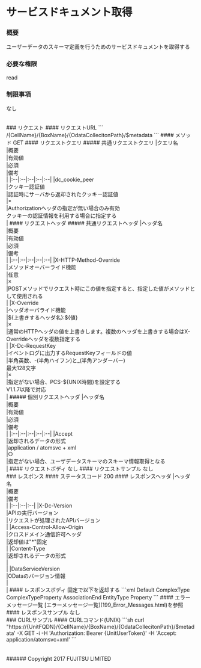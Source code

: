 # サービスドキュメント取得
### 概要
ユーザーデータのスキーマ定義を行うためのサービスドキュメントを取得する
### 必要な権限
read
### 制限事項
なし

<br>
### リクエスト
#### リクエストURL
```
/{CellName}/{BoxName}/{OdataCollecitonPath}/$metadata
```
#### メソッド
GET
#### リクエストクエリ
##### 共通リクエストクエリ
|クエリ名<br>|概要<br>|有効値<br>|必須<br>|備考<br>|
|:--|:--|:--|:--|:--|
|dc_cookie_peer<br>|クッキー認証値<br>|認証時にサーバから返却されたクッキー認証値<br>|×<br>|Authorizationヘッダの指定が無い場合のみ有効<br>クッキーの認証情報を利用する場合に指定する<br>|
#### リクエストヘッダ
##### 共通リクエストヘッダ
|ヘッダ名<br>|概要<br>|有効値<br>|必須<br>|備考<br>|
|:--|:--|:--|:--|:--|
|X-HTTP-Method-Override<br>|メソッドオーバーライド機能<br>|任意<br>|×<br>|POSTメソッドでリクエスト時にこの値を指定すると、指定した値がメソッドとして使用される<br>|
|X-Override<br>|ヘッダオーバライド機能<br>|${上書きするヘッダ名}:${値}<br>|×<br>|通常のHTTPヘッダの値を上書きします。複数のヘッダを上書きする場合はX-Overrideヘッダを複数指定する<br>|
|X-Dc-RequestKey<br>|イベントログに出力するRequestKeyフィールドの値<br>|半角英数、-(半角ハイフン)と_(半角アンダーバー)<br>最大128文字<br>|×<br>|指定がない場合、PCS-${UNIX時間}を設定する<br>V1.1.7以降で対応<br>|
##### 個別リクエストヘッダ
|ヘッダ名<br>|概要<br>|有効値<br>|必須<br>|備考<br>|
|:--|:--|:--|:--|:--|
|Accept<br>|返却されるデータの形式<br>|application / atomsvc &#8203;&#8203;+ xml<br>|○<br>|指定がない場合、ユーザデータスキーマのスキーマ情報取得となる<br>|
#### リクエストボディ
なし
#### リクエストサンプル
なし

<br>
### レスポンス
#### ステータスコード
200
#### レスポンスヘッダ
|ヘッダ名<br>|概要<br>|備考<br>|
|:--|:--|:--|
|X-Dc-Version<br>|APIの実行バージョン<br>|リクエストが処理されたAPIバージョン<br>|
|Access-Control-Allow-Origin<br>|クロスドメイン通信許可ヘッダ<br>|返却値は"*"固定<br>|
|Content-Type<br>|返却されるデータの形式<br>| <br>|
|DataServiceVersion<br>|ODataのバージョン情報<br>| <br>|
#### レスポンスボディ
固定で以下を返却する
```xml
<service xmlns='http://www.w3.org/2007/app' xml:base='https://{UnitFQDN}/{CellName}/{BoxName}/{OdataCollecitonPath}/$metadata'
xmlns:atom='http://www.w3.org/2005/Atom' xmlns:app='http://www.w3.org/2007/app'>
  <workspace>
    <atom:title>
      Default
    </atom:title>
    <collection href='ComplexType'>
      <atom:title>
        ComplexType
      </atom:title>
    </collection>
    <collection href='ComplexTypeProperty'>
      <atom:title>
        ComplexTypeProperty
      </atom:title>
    </collection>
    <collection href='AssociationEnd'>
      <atom:title>
        AssociationEnd
      </atom:title>
    </collection>
    <collection href='EntityType'>
      <atom:title>
        EntityType
      </atom:title>
    </collection>
    <collection href='Property'>
      <atom:title>
        Property
      </atom:title>
    </collection>
  </workspace>
</service>
```
#### エラーメッセージ一覧
[エラーメッセージ一覧](199_Error_Messages.html)を参照
#### レスポンスサンプル
なし

<br>
### CURLサンプル
#### CURLコマンド(UNIX)
```sh
curl "https://{UnitFQDN}/{CellName}/{BoxName}/{OdataCollecitonPath}/$metadata' -X GET -i -H 'Authorization: Bearer {UnitUserToken}' -H 'Accept: application/atomsvc+xml'
```
<br>
<br>
<br>
###### Copyright 2017    FUJITSU LIMITED
